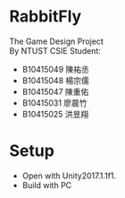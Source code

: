 # RabbitFly
The Game Design Project  
By NTUST CSIE Student:

* B10415049 陳祐丞
* B10415048 楊宗儒
* B10415047 陳重佑
* B10415031 廖晨竹
* B10415025 洪昱翔



# Setup
* Open with Unity2017.1.1f1.
* Build with PC